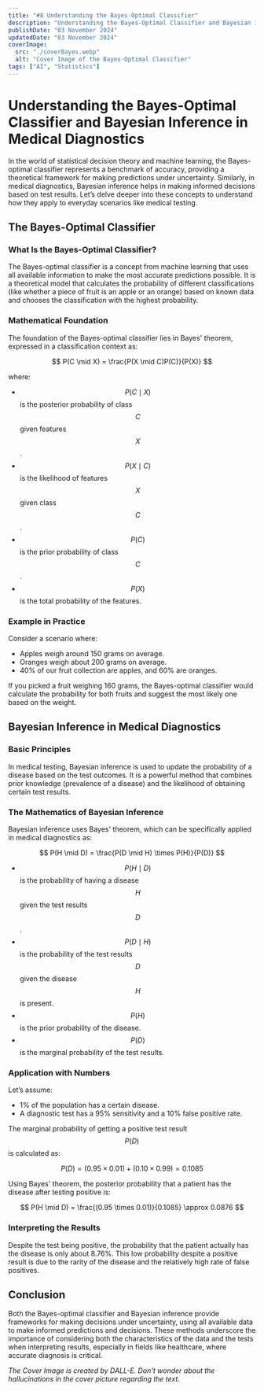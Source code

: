 ```yaml
---
title: "#8 Understanding the Bayes-Optimal Classifier"
description: "Understanding the Bayes-Optimal Classifier and Bayesian Inference in Medical Diagnostics"
publishDate: "03 November 2024"
updatedDate: "03 November 2024"
coverImage:
  src: "./coverBayes.webp"
  alt: "Cover Image of the Bayes-Optimal Classifier"
tags: ["AI", "Statistics"]
---
```


# Understanding the Bayes-Optimal Classifier and Bayesian Inference in Medical Diagnostics

In the world of statistical decision theory and machine learning, the Bayes-optimal classifier represents a benchmark of accuracy, providing a theoretical framework for making predictions under uncertainty. Similarly, in medical diagnostics, Bayesian inference helps in making informed decisions based on test results. Let’s delve deeper into these concepts to understand how they apply to everyday scenarios like medical testing.

## The Bayes-Optimal Classifier

### What Is the Bayes-Optimal Classifier?

The Bayes-optimal classifier is a concept from machine learning that uses all available information to make the most accurate predictions possible. It is a theoretical model that calculates the probability of different classifications (like whether a piece of fruit is an apple or an orange) based on known data and chooses the classification with the highest probability.

### Mathematical Foundation

The foundation of the Bayes-optimal classifier lies in Bayes' theorem, expressed in a classification context as:

$$
P(C \mid X) = \frac{P(X \mid C)P(C)}{P(X)}
$$

where:
- $$P(C \mid X)$$ is the posterior probability of class $$C$$ given features $$ X $$.
- $$ P(X \mid C) $$ is the likelihood of features $$ X $$ given class $$ C $$.
- $$ P(C) $$ is the prior probability of class $$ C $$.
- $$ P(X) $$ is the total probability of the features.

### Example in Practice

Consider a scenario where:
- Apples weigh around 150 grams on average.
- Oranges weigh about 200 grams on average.
- 40% of our fruit collection are apples, and 60% are oranges.

If you picked a fruit weighing 160 grams, the Bayes-optimal classifier would calculate the probability for both fruits and suggest the most likely one based on the weight.

## Bayesian Inference in Medical Diagnostics

### Basic Principles

In medical testing, Bayesian inference is used to update the probability of a disease based on the test outcomes. It is a powerful method that combines prior knowledge (prevalence of a disease) and the likelihood of obtaining certain test results.

### The Mathematics of Bayesian Inference

Bayesian inference uses Bayes' theorem, which can be specifically applied in medical diagnostics as:

$$
P(H \mid D) = \frac{P(D \mid H) \times P(H)}{P(D)}
$$

- $$ P(H \mid D) $$ is the probability of having a disease $$ H $$ given the test results $$ D $$.
- $$ P(D \mid H) $$ is the probability of the test results $$ D $$ given the disease $$ H $$ is present.
- $$ P(H) $$ is the prior probability of the disease.
- $$ P(D) $$ is the marginal probability of the test results.

### Application with Numbers

Let’s assume:
- 1% of the population has a certain disease.
- A diagnostic test has a 95% sensitivity and a 10% false positive rate.

The marginal probability of getting a positive test result $$ P(D) $$ is calculated as:

$$
P(D) = (0.95 \times 0.01) + (0.10 \times 0.99) = 0.1085
$$

Using Bayes' theorem, the posterior probability that a patient has the disease after testing positive is:

$$
P(H \mid D) = \frac{(0.95 \times 0.01)}{0.1085} \approx 0.0876
$$

### Interpreting the Results

Despite the test being positive, the probability that the patient actually has the disease is only about 8.76%. This low probability despite a positive result is due to the rarity of the disease and the relatively high rate of false positives.

## Conclusion

Both the Bayes-optimal classifier and Bayesian inference provide frameworks for making decisions under uncertainty, using all available data to make informed predictions and decisions. These methods underscore the importance of considering both the characteristics of the data and the tests when interpreting results, especially in fields like healthcare, where accurate diagnosis is critical.

*The Cover Image is created by DALL-E. Don't wonder about the hallucinations in the cover picture regarding the text.*